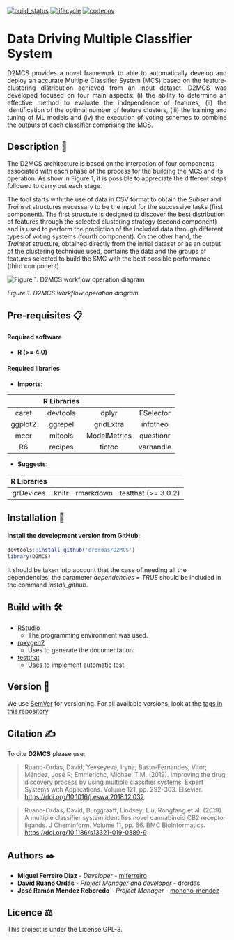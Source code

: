 
[![build\_status](https://travis-ci.com/drordas/D2MCS.svg?branch=develop)](https://travis-ci.com/drordas/D2MCS)
[![lifecycle](https://img.shields.io/badge/lifecycle-maturing-blue.svg)](https://www.tidyverse.org/lifecycle/#maturing)
[![codecov](https://codecov.io/gh/drordas/D2MCS/branch/develop/graph/badge.svg)](https://codecov.io/gh/drordas/D2MCS)

# Data Driving Multiple Classifier System

<div style="text-align: justify">

D2MCS provides a novel framework to able to automatically develop and
deploy an accurate Multiple Classifier System (MCS) based on the
feature-clustering distribution achieved from an input dataset. D2MCS
was developed focused on four main aspects: (i) the ability to determine
an effective method to evaluate the independence of features, (ii) the
identification of the optimal number of feature clusters, (iii) the
training and tuning of ML models and (iv) the execution of voting
schemes to combine the outputs of each classifier comprising the MCS.

</div>

## Description 📄

The D2MCS architecture is based on the interaction of four components
associated with each phase of the process for the building the MCS and
its operation. As show in Figure 1, it is possible to appreciate the
different steps followed to carry out each stage.

The tool starts with the use of data in CSV format to obtain the
*Subset* and *Trainset* structures necessary to be the input for the
successive tasks (first component). The first structure is designed to
discover the best distribution of features through the selected
clustering strategy (second component) and is used to perform the
prediction of the included data through different types of voting
systems (fourth component). On the other hand, the *Trainset* structure,
obtained directly from the initial dataset or as an output of the
clustering technique used, contains the data and the groups of features
selected to build the SMC with the best possible performance (third
component).

![Figure 1. D2MCS workflow operation
diagram](additional-material/workflow-operation.png)

*Figure 1. D2MCS workflow operation diagram.*

## Pre-requisites 📋

#### Required software

-   **R (&gt;= 4.0)**

#### Required libraries

-   **Imports**:

|         | R Libraries |              |           |
|:-------:|:-----------:|:------------:|:---------:|
|  caret  |  devtools   |    dplyr     | FSelector |
| ggplot2 |   ggrepel   |  gridExtra   | infotheo  |
|  mccr   |   mltools   | ModelMetrics | questionr |
|   R6    |   recipes   |    tictoc    | varhandle |

-   **Suggests**:

| R Libraries |       |           |                        |
|:-----------:|:-----:|:---------:|:----------------------:|
|  grDevices  | knitr | rmarkdown | testthat (&gt;= 3.0.2) |

## Installation 🔧

#### Install the development version from GitHub:

``` r
devtools::install_github('drordas/D2MCS')
library(D2MCS)
```

It should be taken into account that the case of needing all the
dependencies, the parameter *dependencies = TRUE* should be included in
the command *install\_github*.

## Build with 🛠️

-   [RStudio](https://www.rstudio.com/)
    -   The programming environment was used.
-   [roxygen2](https://CRAN.R-project.org/package=roxygen2)
    -   Uses to generate the documentation.
-   [testthat](https://CRAN.R-project.org/package=testthat)
    -   Uses to implement automatic test.

## Version 📌

We use [SemVer](http://semver.org/) for versioning. For all available
versions, look at the [tags in this
repository](https://github.com/drordas/D2MCS/tags).

## Citation ✍

To cite **D2MCS** please use:

> Ruano-Ordás, David; Yevseyeva, Iryna; Basto-Fernandes, Vitor; Méndez,
> José R; Emmerichc, Michael T.M. (2019). Improving the drug discovery
> process by using multiple classifier systems. Expert Systems with
> Applications. Volume 121, pp. 292-303. Elsevier.
> <https://doi.org/10.1016/j.eswa.2018.12.032>

> Ruano-Ordás, David; Burggraaff, Lindsey; Liu, Rongfang et al. (2019).
> A multiple classifier system identifies novel cannabinoid CB2 receptor
> ligands. J Cheminform. Volume 11, pp. 66. BMC BioInformatics.
> <https://doi.org/10.1186/s13321-019-0389-9>

## Authors ✒️

-   **Miguel Ferreiro Díaz** - *Developer* -
    [miferreiro](https://github.com/miferreiro)
-   **David Ruano Ordás** - *Project Manager and developer* -
    [drordas](https://github.com/drordas)
-   **José Ramón Méndez Reboredo** - *Project Manager* -
    [moncho-mendez](https://github.com/moncho-mendez)

## Licence ⚖

This project is under the License GPL-3.
